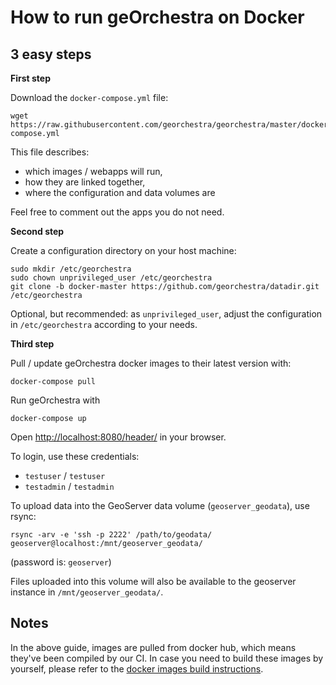 # How to run geOrchestra on Docker

## 3 easy steps

**First step**

Download the `docker-compose.yml` file:
```
wget https://raw.githubusercontent.com/georchestra/georchestra/master/docker-compose.yml
```
This file describes:
 * which images / webapps will run,
 * how they are linked together,
 * where the configuration and data volumes are

Feel free to comment out the apps you do not need.


**Second step**

Create a configuration directory on your host machine:
```
sudo mkdir /etc/georchestra
sudo chown unprivileged_user /etc/georchestra
git clone -b docker-master https://github.com/georchestra/datadir.git /etc/georchestra
```

Optional, but recommended: as `unprivileged_user`, adjust the configuration in `/etc/georchestra` according to your needs.


**Third step**

Pull / update geOrchestra docker images to their latest version with:
```
docker-compose pull
```

Run geOrchestra with
```
docker-compose up
```

Open [http://localhost:8080/header/](http://localhost:8080/header/) in your browser.  

To login, use these credentials:
 * `testuser` / `testuser`
 * `testadmin` / `testadmin`

To upload data into the GeoServer data volume (`geoserver_geodata`), use rsync:
```
rsync -arv -e 'ssh -p 2222' /path/to/geodata/ geoserver@localhost:/mnt/geoserver_geodata/
```
(password is: `geoserver`)

Files uploaded into this volume will also be available to the geoserver instance in `/mnt/geoserver_geodata/`.


## Notes

In the above guide, images are pulled from docker hub, which means they've been compiled by our CI. 
In case you need to build these images by yourself, please refer to the [docker images build instructions](../docker/README.md).
